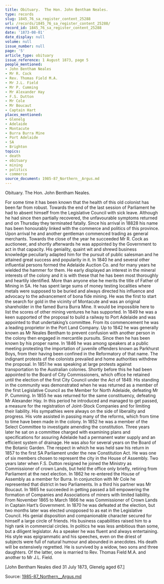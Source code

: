 ```yaml
---
title: Obituary.  The Hon. John Bentham Neales.
type: records
slug: 1845_76_sa_register_content_25288
url: /records/1845_76_sa_register_content_25288/
record_id: 1845_76_sa_register_content_25288
date: '1873-08-01'
date_display: null
volume: null
issue_number: null
page: '5'
article_type: obituary
issue_reference: 1 August 1873, page 5
people_mentioned:
- John Bentham Neales
- Mr R. Cock
- Rev. Thomas Field M.A.
- Mr J.L. Field
- Mr P. Cumming
- Mr Alexander Hay
- F.S. Dutton
- Mr Cole
- Mr Boucaut
- Captain Hart
places_mentioned:
- Glenelg
- Adelaide
- Montacute
- Burra Burra Mine
- Port Adelaide
- SA
- Brighton
topics:
- death
- obituary
- mining
- politics
- commerce
source_document: 1985-87_Northern__Argus.md
---
```


Obituary.  The Hon. John Bentham Neales.

For some time it has been known that the health of this old colonist has been far from robust.  Towards the end of the last session of Parliament he had to absent himself from the Legislative Council with sick leave.  Although he had since then partially recovered, the unfavourable symptoms returned and on Thursday they terminated fatally.  Since his arrival in 18828 his name has been honourably linked with the commerce and politics of this province.  Upon arrival he and another gentleman commenced trading as general merchants.  Towards the close of the year he succeeded Mr R. Cock as auctioneer, and shortly afterwards he was appointed by the Government to act in that capacity.  His geniality, quaint wit and shrewd business knowledge peculiarly adapted him for the pursuit of public salesman and he attained great success and popularity in it.  In 1840 he and several other influential persons formed the Adelaide Auction Co. and for many years he wielded the hammer for them.  He early displayed an interest in the mineral interests of the colony and it is with these that he has been most thoroughly and heartily identified.  More than anyone else he merits the title of Father of Mining in SA.  He has spent large sums of money testing localities where metals were supposed to be buried and always directed his influence and advocacy to the advancement of bona fide mining.  He was the first to start the search for gold in the vicinity of Montacute and was an original shareholder in the famed Burra Burra Mine.  It would be impossible here to list the scores of other mining ventures he has supported.  In 1849 he was a keen supported of the proposal to build a railway to Port Adelaide and was appointed to that undertaking’s committee.  From its commencement he was a leading proprietor in the Port Land Company.  Up to 1842 he was generally known as Mr Neales Bentham to prevent confusion with another person in the colony then engaged in mercantile pursuits.  Since then he has been known by his proper name.  In 1846 he was among speakers at a public meeting protesting the importation of juvenile offenders known as Parkhurst Boys, from their having been confined in the Reformatory of that name.  The indignant protests of the colonists prevailed and home authorities withdrew the proposal.  In 1851 he was speaking at large protests against transportation to the Australian colonies.  Shortly before this he had been appointed to the Board of City Commissioners, which office he retained until the election of the first City Council under the Act of 1849.  His standing in the community was demonstrated when he was returned as a member of the first Legislative Council as the Member for North Adelaide, defeating Mr P. Cumming.  In 1855 he was returned for the same constituency, defeating Mr Alexander Hay.  In this period he introduced and managed to get passed, a measure for the registration of Joint-Stock Companies and for limiting their liability.  His sympathies were always on the side of liberality and progress.  His vote assisted in passing many of the reforms, which from time to time have been made in the colony.  In 1852 he was a member of the Select Committee to investigate amending the constitution.  Three years later he sat on a committee charged with examining plans and specifications for assuring Adelaide had a permanent water supply and an efficient system of drainage.  He was also for several years on the Board of the Botanic Garden.  The respect in which he was held saw his return in 1857 to the first SA Parliament under the new Constitution Act.  He was one of six members chosen to represent the city in the House of Assembly.  Two years later when F.S. Dutton resigned he joined the Ministry as Commissioner of crown Lands, but held the office only briefly, retiring from Parliament at the next election.  In 1862 he re-entered the House of Assembly as a member for Burra.  In conjunction with Mr Cole he represented that district in two Parliaments.  In a third his partner was Mr Boucaut.  In 1865 he succeeded in getting passed a bill empowering the formation of Companies and Associations of miners with limited liability.  From November 1865 to March 1866 he was Commissioner of Crown Lands in Captain Hart’s Government.  In 1870 he was defeated at the election, but two months later was elected unopposed to as eat in the Legislative Council.  His genial disposition and companionable character secured for himself a large circle of friends.  His business capabilities raised him to a high rank in commercial circles.  In politics he was less ambitious than some, but a diligent legislator.  As a speaker he was fluent and always entertaining.  His style was epigrammatic and his speeches, even on the driest of subjects were full of natural humour and abounded in anecdotes.  His death will be extensively regretted.  He is survived by a widow, two sons and three daughters.  Of the latter, one is married to Rev. Thomas Field M.A. and another to Mr J.L. Field.

[John Bentham Neales died 31 July 1873, Glenelg aged 67.]

Source: [1985-87_Northern__Argus.md](/downloads/markdown/1985-87_Northern__Argus.md)
